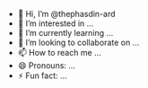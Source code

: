 - 👋 Hi, I’m @thephasdin-ard
- 👀 I’m interested in ...
- 🌱 I’m currently learning ...
- 💞️ I’m looking to collaborate on ...
- 📫 How to reach me ...
- 😄 Pronouns: ...
- ⚡ Fun fact: ...

<!---
thephasdin-ard/thephasdin-ard is a ✨ special ✨ repository because its `README.md` (this file) appears on your GitHub profile.
You can click the Preview link to take a look at your changes.
--->
